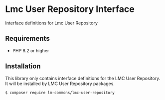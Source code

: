 # Lmc User Repository Interface

Interface definitions for Lmc User Repository

## Requirements

- PHP 8.2 or higher

## Installation

This library only contains interface definitions for the LMC User Repository.
It will be installed by LMC User Repository packages.

```shell
$ composer require lm-commons/lmc-user-repository
```
